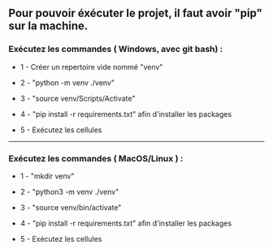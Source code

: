 ## Pour pouvoir éxécuter le projet, il faut avoir "pip" sur la machine.

### Exécutez les commandes ( Windows, avec git bash) :

- 1 - Créer un repertoire vide nommé "venv"

- 2 - "python -m venv ./venv"

- 3 - "source venv/Scripts/Activate"

- 4 - "pip install -r requirements.txt"    afin d'installer les packages

- 5 - Exécutez les cellules

---------------------------------------------------------------------------------

### Exécutez les commandes ( MacOS/Linux ) :

- 1 - "mkdir venv"

- 2 - "python3 -m venv ./venv"

- 3 - "source venv/bin/activate"

- 4 - "pip install -r requirements.txt" afin d'installer les packages

- 5 - Exécutez les cellules  